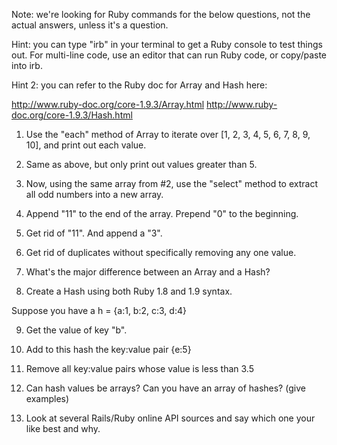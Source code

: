 Note: we're looking for Ruby commands for the below questions, not the actual answers, unless it's a question. 

Hint: you can type "irb" in your terminal to get a Ruby console to test things out. For multi-line code, use an editor that can run Ruby code, or copy/paste into irb.

Hint 2: you can refer to the Ruby doc for Array and Hash here: 

http://www.ruby-doc.org/core-1.9.3/Array.html
http://www.ruby-doc.org/core-1.9.3/Hash.html


1. Use the "each" method of Array to iterate over [1, 2, 3, 4, 5, 6, 7, 8, 9, 10], and print out each value.

2. Same as above, but only print out values greater than 5.

3. Now, using the same array from #2, use the "select" method to extract all odd numbers into a new array.

4. Append "11" to the end of the array. Prepend "0" to the beginning.

5. Get rid of "11". And append a "3".

6. Get rid of duplicates without specifically removing any one value. 

7. What's the major difference between an Array and a Hash?

8. Create a Hash using both Ruby 1.8 and 1.9 syntax.

Suppose you have a h = {a:1, b:2, c:3, d:4}

9. Get the value of key "b".

10. Add to this hash the key:value pair {e:5}

13. Remove all key:value pairs whose value is less than 3.5

14. Can hash values be arrays? Can you have an array of hashes? (give examples)

15. Look at several Rails/Ruby online API sources and say which one your like best and why.

